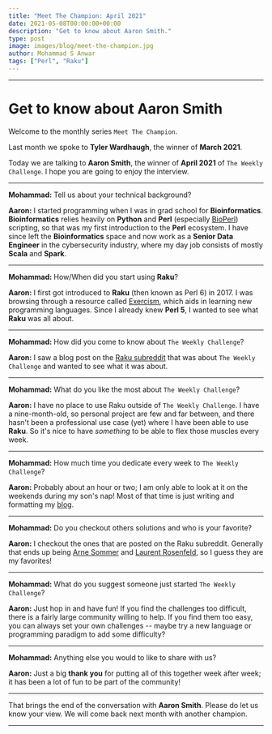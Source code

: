 ```yaml
---
title: "Meet The Champion: April 2021"
date: 2021-05-08T00:00:00+00:00
description: "Get to know about Aaron Smith."
type: post
image: images/blog/meet-the-champion.jpg
author: Mohammad S Anwar
tags: ["Perl", "Raku"]
---
```

---

# Get to know about Aaron Smith

Welcome to the monthly series `Meet The Champion`.

Last month we spoke to **Tyler Wardhaugh**, the winner of **March 2021**.

Today we are talking to **Aaron Smith**, the winner of **April 2021** of `The Weekly Challenge`. I hope you are going to enjoy the interview.

---

**Mohammad:** Tell us about your technical background?

**Aaron:** I started programming when I was in grad school for **Bioinformatics**. **Bioinformatics** relies heavily on **Python** and **Perl** (especially [BioPerl](https://bioperl.org/)) scripting, so that was my first introduction to the **Perl** ecosystem. I have since left the **Bioinformatics** space and now work as a **Senior Data Engineer** in the cybersecurity industry, where my day job consists of mostly **Scala** and **Spark**.

---

**Mohammad:** How/When did you start using **Raku**?

**Aaron:** I first got introduced to **Raku** (then known as Perl 6) in 2017. I was browsing through a resource called [Exercism](https://exercism.io/tracks/raku), which aids in learning new programming languages. Since I already knew **Perl 5**, I wanted to see what **Raku** was all about.

---

**Mohammad:** How did you come to know about `The Weekly Challenge`?

**Aaron:** I saw a blog post on the [Raku subreddit](http://reddit.com/r/rakulang) that was about `The Weekly Challenge` and wanted to see what it was about.

---

**Mohammad:** What do you like the most about `The Weekly Challenge`?

**Aaron:** I have no place to use Raku outside of `The Weekly Challenge`. I have a nine-month-old, so personal project are few and far between, and there hasn't been a professional use case (yet) where I have been able to use **Raku**. So it's nice to have _something_ to be able to flex those muscles every week.

---

**Mohammad:** How much time you dedicate every week to `The Weekly Challenge`?

**Aaron:** Probably about an hour or two; I am only able to look at it on the weekends during my son's nap! Most of that time is just writing and formatting my [blog](https://aaronreidsmith.github.io/).

---

**Mohammad:** Do you checkout others solutions and who is your favorite?

**Aaron:** I checkout the ones that are posted on the Raku subreddit. Generally that ends up being [Arne Sommer](https://github.com/arnesom) and [Laurent Rosenfeld](https://github.com/LaurentRosenfeld), so I guess they are my favorites!

---

**Mohammad:** What do you suggest someone just started `The Weekly Challenge`?

**Aaron:** Just hop in and have fun! If you find the challenges too difficult, there is a fairly large community willing to help. If you find them too easy, you can always set your own challenges -- maybe try a new language or programming paradigm to add some difficulty?

---

**Mohammad:** Anything else you would to like to share with us?

**Aaron:** Just a big **thank you** for putting all of this together week after week; it has been a lot of fun to be part of the community!

---

That brings the end of the conversation with **Aaron Smith**. Please do let us know your view. We will come back next month with another champion.

---
